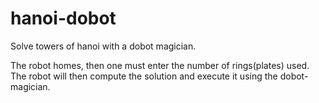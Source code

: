 # hanoi-dobot
Solve towers of hanoi with a dobot magician.

The robot homes, then one must enter the number of rings(plates) used. The robot will then compute
the solution and execute it using the dobot-magician.
